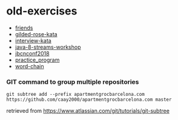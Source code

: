 # old-exercises

- [friends](https://github.com/caay2000/old-projects/tree/master/friends)
- [gilded-rose-kata](https://github.com/caay2000/old-projects/tree/master/gilded-rose-kata)
- [interview-kata](https://github.com/caay2000/old-projects/tree/master/interview-kata)
- [java-8-streams-workshop](https://github.com/caay2000/old-projects/tree/master/java-8-streams-workshop)
- [jbcnconf2018](https://github.com/caay2000/old-projects/tree/master/jbcnconf2018)
- [practice_program](https://github.com/caay2000/old-projects/tree/master/practice_program)
- [word-chain](https://github.com/caay2000/old-projects/tree/master/word-chain)

### GIT command to group multiple repositories

`git subtree add --prefix apartmentgrocbarcelona.com https://github.com/caay2000/apartmentgrocbarcelona.com master`

retrieved from https://www.atlassian.com/git/tutorials/git-subtree









